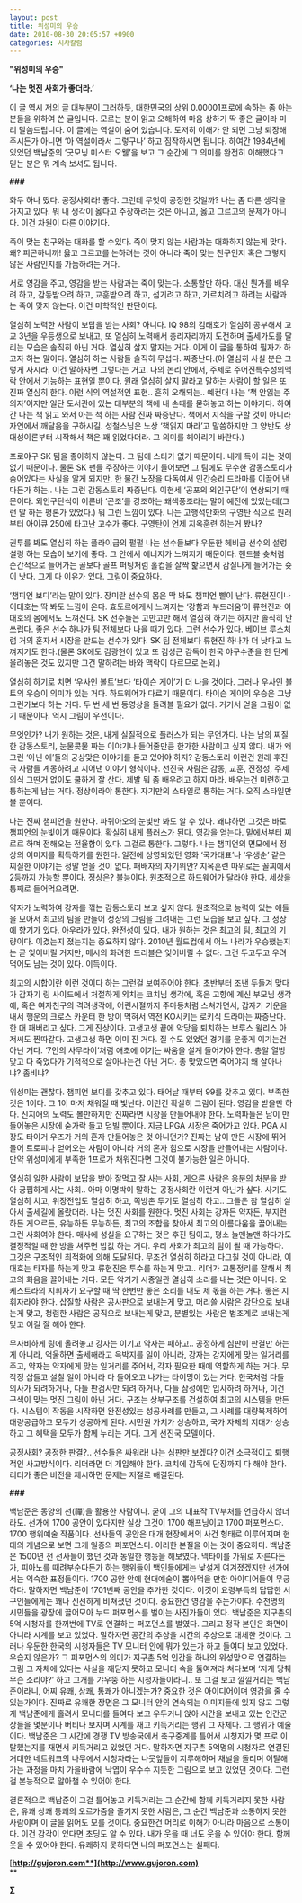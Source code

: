 ```yaml
---
layout: post
title: 위성미의 우승
date: 2010-08-30 20:05:57 +0900
categories: 시사칼럼
---
```

**"위성미의 우승"**

**‘나는 멋진 사회가 좋더라.’**



이 글 역시 저의 글 대부분이 그러하듯, 대한민국의 상위 0.00001프로에 속하는 좀 아는 분들을 위하여 쓴 글입니다. 모르는 분이 읽고 오해하여 마음 상하기 딱 좋은 글이라 미리 말씀드립니다. 이 글에는 역설이 숨어 있습니다. 도저히 이해가 안 되면 그냥 퇴장해 주시든가 아니면 ‘아 역설이라서 그렇구나’ 하고 짐작하시면 됩니다. 하여간 1984년에 있었던 백남준의 ‘굿모닝 미스터 오웰’을 보고 그 순간에 그 의미를 완전히 이해했다고 믿는 분은 뭐 계속 보셔도 됩니다.



**###**



화두 하나 떴다. 공정사회라! 좋다. 그런데 무엇이 공정한 것일까? 나는 좀 다른 생각을 가지고 있다. 뭐 내 생각이 옳다고 주장하려는 것은 아니고, 옳고 그르고의 문제가 아니다. 이건 차원이 다른 이야기다. 



죽이 맞는 친구와는 대화를 할 수있다. 죽이 맞지 않는 사람과는 대화하지 않는게 맞다. 왜? 피곤하니까! 옳고 그르고를 논하려는 것이 아니라 죽이 맞는 친구인지 혹은 그렇지 않은 사람인지를 가늠하려는 거다. 



서로 영감을 주고, 영감을 받는 사람과는 죽이 맞는다. 소통할만 하다. 대신 뭔가를 배우려 하고, 감동받으려 하고, 교훈받으려 하고, 섬기려고 하고, 가르치려고 하려는 사람과는 죽이 맞지 않는다. 이건 미학적인 판단이다. 



열심히 노력한 사람이 보답을 받는 사회? 아니다. IQ 98의 김태호가 열심히 공부해서 고교 3년을 우등생으로 보내고, 또 열심히 노력해서 총리자리까지 도전하며 출세가도를 달리는 모습은 솔직히 아닌 거다. 열심히 살지 말자는 거다. 이게 이 글을 통하여 필자가 하고자 하는 말이다. 열심히 하는 사람들 솔직히 무섭다. 짜증난다.(아 열심히 사실 분은 그렇게 사시라. 이건 말하자면 그렇다는 거고. 나의 논리 안에서, 주제로 주어진특수성의맥락 안에서 기능하는 표현일 뿐이다. 원래 열심히 살지 말라고 말하는 사람이 할 일은 또 진짜 열심히 한다. 이런 식의 역설적인 표현.. 흔히 오해되는.. 예컨대 나는 ‘책 안읽는 주의자’이지만 일단 도서관에 있는 대부분의 책에 내 손때를 묻혀놓고 하는 이야기다. 하여간 나는 책 읽고 와서 아는 척 하는 사람 진짜 짜증난다. 책에서 지식을 구할 것이 아니라 자연에서 깨달음을 구하시길. 성철스님은 노상 ‘책읽지 마라’고 말씀하지만 그 양반도 상대성이론부터 시작해서 책은 꽤 읽었다더라. 그 의미를 헤아리기 바란다.)



프로야구 SK 팀을 좋아하지 않는다. 그 팀에 스타가 없기 때문이다. 내게 득이 되는 것이 없기 때문이다. 물론 SK 팬들 주장하는 이야기 들어보면 그 팀에도 무수한 감동스토리가 숨어있다는 사실을 알게 되지만, 한 물간 노장을 다독여서 인간승리 드라마를 이끌어 낸다든가 하는.. 나는 그런 감동스토리 짜증난다. 이현세 ‘공포의 외인구단’이 연상되기 때문이다. 외인구단식이 이른바 ‘곤조’를 강조하는 왜색풍조라는 말이 예전에 있었는데(그런 말 하는 평론가 있었다.) 뭐 그런 느낌이 있다. 나는 고행석만화의 구영탄 식으로 원래부터 아이큐 250에 타고난 고수가 좋다. 구영탄이 언제 지옥훈련 하는거 봤나?



권투를 봐도 열심히 하는 플라이급의 펄펄 나는 선수들보다 우둔한 헤비급 선수의 설렁설렁 하는 모습이 보기에 좋다. 그 안에서 에너지가 느껴지기 때문이다. 핸드볼 슛처럼 순간적으로 들어가는 골보다 골프 퍼팅처럼 홀컵을 살짝 핥으면서 감질나게 들어가는 슛이 낫다. 그게 다 이유가 있다. 그림이 중요하다.



‘챔피언 보디’라는 말이 있다. 장미란 선수의 몸은 딱 봐도 챔피언 삘이 난다. 류현진이나 이대호는 딱 봐도 느낌이 온다. 효도르에게서 느껴지는 ‘강함과 부드러움’이 류현진과 이대호의 몸에서도 느껴진다. SK 선수들은 고만고만 해서 열심히 하기는 하지만 솔직히 안쓰럽다. 좋은 선수 하나가 팀 전체보다 나을 때가 있다. 그런 선수가 있다. 베이브 루스처럼 거의 혼자서 시장을 만드는 선수가 있다. SK 팀 전체보다 류현진 하나가 더 낫다고 느껴지기도 한다.(물론 SK에도 김광현이 있고 또 김성근 감독이 한국 야구수준을 한 단계 올려놓은 것도 있지만 그건 말하려는 바와 맥락이 다르므로 논외.)



열심히 하기로 치면 ‘우사인 볼트’보다 ‘타이슨 게이’가 더 나을 것이다. 그러나 우사인 볼트의 우승이 의미가 있는 거다. 하드웨어가 다르기 때문이다. 타이슨 게이의 우승은 그냥 그런가보다 하는 거다. 두 번 세 번 동영상을 돌려볼 필요가 없다. 거기서 얻을 그림이 없기 때문이다. 역시 그림이 우선이다.



무엇인가? 내가 원하는 것은, 내게 실질적으로 플러스가 되는 무언가다. 나는 남의 찌질한 감동스토리, 눈물콧물 짜는 이야기나 들어줄만큼 한가한 사람이고 싶지 않다. 내가 왜 그런 ‘아닌 애’들의 궁상맞은 이야기를 듣고 있어야 하지? 감동스토리 이런건 원래 후진국 사람들 계몽하려고 지어낸 이야기 형식이다. 선진국 사람은 감동, 교훈, 진정성, 주제의식 그딴거 없이도 쿨하게 잘 산다. 제발 뭐 좀 배우려고 하지 마라. 배우는건 미련하고 통하는게 남는 거다. 정상이라야 통한다. 자기만의 스타일로 통하는 거다. 오직 스타일만 볼 뿐이다.



나는 진짜 챔피언을 원한다. 파퀴아오의 눈빛만 봐도 알 수 있다. 왜냐하면 그것은 바로 챔피언의 눈빛이기 때문이다. 확실히 내게 플러스가 된다. 영감을 얻는다. 밑에서부터 찌르르 하며 전해오는 전율함이 있다. 그걸로 통한다. 그렇다. 나는 챔피언의 면모에서 정상의 이미지를 획득하기를 원한다. 일전에 상영되었던 영화 ‘국가대표’나 ‘우생순’ 같은 찌질한 이야기는 정말 얻을 것이 없다. 패배자의 자기위안? 지옥훈련 따위로는 꼴찌에서 2등까지 가능할 뿐이다. 정상은? 불능이다. 원초적으로 하드웨어가 달라야 한다. 세상을 통째로 들어먹으려면.



약자가 노력하여 강자를 꺾는 감동스토리 보고 싶지 않다. 원초적으로 능력이 있는 애들을 모아서 최고의 팀을 만들어 정상의 그림을 그려내는 그런 모습을 보고 싶다. 그 정상에 향기가 있다. 아우라가 있다. 완전성이 있다. 내가 원하는 것은 최고의 팀, 최고의 기량이다. 이겼는지 졌는지는 중요하지 않다. 2010년 월드컵에서 어느 나라가 우승했는지는 곧 잊어버릴 거지만, 메시의 화려한 드리블은 잊어버릴 수 없다. 그건 두고두고 우려먹어도 남는 것이 있다. 이득이다.



최고의 시합이란 이런 것이다 하는 그런걸 보여주어야 한다. 초반부터 조낸 두들겨 맞다가 갑자기 링 사이드에서 처절하게 외치는 코치님 생각에, 혹은 고향에 계신 부모님 생각에, 혹은 여자친구의 격려생각에, 어린시절까지 주마등처럼 스쳐가면서, 갑자기 기운을 내서 행운의 크로스 카운터 한 방이 먹혀서 역전 KO시키는 로키식 드라마는 짜증난다. 한 대 패버리고 싶다. 그게 진상이다. 고생고생 끝에 악당을 퇴치하는 브루스 윌리스 아저씨도 찐따같다. 고생고생 하면 이미 진 거다. 질 수도 있었던 경기를 운좋게 이기는건 아닌 거다. ‘7인의 사무라이’처럼 애초에 이기는 싸움을 설계 들어가야 한다. 총알 열방 맞고 다 죽었다가 기적적으로 살아나는건 아닌 거다. 총 맞았으면 죽어야지 왜 살아나냐? 좀비냐? 



위성미는 괜찮다. 챔피언 보디를 갖추고 있다. 태어날 때부터 99를 갖추고 있다. 부족한 것은 1이다. 그 1이 마저 채워질 때 빛난다. 이런건 확실히 그림이 된다. 영감을 받을만 하다. 신지애의 노력도 볼만하지만 진짜라면 시장을 만들어내야 한다. 노력파들은 남이 만들어놓은 시장에 숟가락 들고 덤빌 뿐이다. 지금 LPGA 시장은 죽어가고 있다. PGA 시장도 타이거 우즈가 거의 혼자 만들어놓은 것 아니던가? 진짜는 남이 만든 시장에 뛰어들어 트로피나 얻어오는 사람이 아니라 거의 혼자 힘으로 시장을 만들어내는 사람이다. 만약 위성미에게 부족한 1프로가 채워진다면 그것이 불가능한 일은 아니다.



열심히 일한 사람이 보답을 받아 잘먹고 잘 사는 사회, 게으른 사람은 응분의 처분을 받아 궁핍하게 사는 사회.. 아마 이명박이 말하는 공정사회란 이런게 아닌가 싶다. 사기도 열심히 치고, 위장전입도 열심히 하고, 쪽방촌 투기도 열심히 하고.. 그들은 참 열심히 살아서 출세길에 올랐더라. 나는 멋진 사회를 원한다. 멋진 사회는 강자든 약자든, 부지런하든 게으르든, 유능하든 무능하든, 최고의 조합을 찾아서 최고의 아름다움을 끌어내는 그런 사회여야 한다. 매사에 성실을 요구하는 것은 후진 팀이고, 평소 놀맨놀맨 하다가도 결정적일 때 한 방을 쳐주면 밥값 하는 거다. 우리 사회가 최고의 팀이 될 때 가능하다. 그것은 구조적인 최적화에 의해 도달된다. 무조건 열심히 하라고 다그칠 것이 아니라, 이대호는 타자를 하는게 맞고 류현진은 투수를 하는게 맞고.. 리더가 교통정리를 잘해서 최고의 화음을 끌어내는 거다. 모든 악기가 시종일관 열심히 소리를 내는 것은 아니다. 오케스트라의 지휘자가 요구할 때 딱 한번만 좋은 소리를 내도 제 몫을 하는 거다. 좋은 지휘자라야 한다. 삽질할 사람은 공사판으로 보내는게 맞고, 머리쓸 사람은 강단으로 보내는게 맞고, 청렴한 사람은 공직으로 보내는게 맞고, 분별있는 사람은 법조계로 보내는게 맞고 이걸 잘 해야 한다.



무자비하게 링에 올려놓고 강자는 이기고 약자는 패하고.. 공정하게 심판이 판결만 하는게 아니라, 억울하면 출세해라고 윽박지를 일이 아니라, 강자는 강자에게 맞는 일거리를 주고, 약자는 약자에게 맞는 일거리를 주어서, 각자 필요한 때에 역할하게 하는 거다. 무작정 삽들고 설칠 일이 아니라 다 들어오고 나가는 타이밍이 있는 거다. 한국처럼 다들 의사가 되려하거나, 다들 판검사만 되려 하거나, 다들 삼성에만 입사하려 하거나, 이건 구색이 맞는 멋진 그림이 아닌 거다. 구조는 상부구조를 건설하여 최고의 시스템을 만든다. 시스템이 작동을 시작하면 완전성있는 성공사례를 만들고, 그 사례를 대량복제하여 대량공급하고 모두가 성공하게 된다. 시민권 가치가 상승하고, 국가 자체의 지대가 상승하고 그 혜택을 모두가 함께 누리는 거다. 그게 선진국 모델이다. 



공정사회? 공정한 판결?.. 선수들은 싸워라! 나는 심판만 보겠다? 이건 소극적이고 퇴행적인 사고방식이다. 리더라면 더 개입해야 한다. 코치에 감독에 단장까지 다 해야 한다. 리더가 좋은 비전을 제시하면 문제는 저절로 해결된다. 



**###**



백남준은 동양의 선(禪)을 활용한 사람이다. 굳이 그의 대표작 TV부처를 언급하지 않더라도. 선가에 1700 공안이 있다지만 실상 그것이 1700 해프닝이고 1700 퍼포먼스다. 1700 행위예술 작품이다. 선사들의 공안은 대개 현장에서의 사건 형태로 이루어지며 현대의 개념으로 보면 그게 일종의 퍼포먼스다. 이러한 본질을 아는 것이 중요하다. 백남준은 1500년 전 선사들이 했던 것과 동일한 행동을 해보였다. 넥타이를 가위로 자른다든가, 피아노를 때려부순다든가 하는 행위들이 백인들에게는 낯설게 여겨졌겠지만 선가에서는 익숙한 표정들이다. 1700 공안 안에 현대예술이 뽑아먹을 만한 아이디어들이 무궁하다. 말하자면 백남준이 1701번째 공안을 추가한 것이다. 이것이 요령부득의 답답한 서구인들에게는 꽤나 신선하게 비쳐졌던 것이다. 중요한건 영감을 주는가이다. 수천명의 시민들을 광장에 끌어모아 누드 퍼포먼스를 벌이는 사진가들이 있다. 백남준은 지구촌의 5억 시청자를 한꺼번에 TV로 연결하는 퍼포먼스를 벌였다. 그리고 정작 본인은 화면이 아니라 시계를 보고 있었다. 말하자면 공간의 추상을 시간의 추상으로 대체한 것이다. 그러나 우둔한 한국의 시청자들은 TV 모니터 안에 뭐가 있는가 하고 들여다 보고 있었다. 우습지 않은가? 그 퍼포먼스의 의미가 지구촌 5억 인간을 하나의 위성망으로 연결하는 그림 그 자체에 있다는 사실을 깨닫지 못하고 모니터 속을 뚫여져라 쳐다보며 ‘저게 당췌 무슨 소리야?’ 하고 고개를 갸우뚱 하는 시청자들이라니.. 또 그걸 보고 낄낄거리는 백남준이라니, 어찌 유쾌, 상쾌, 통쾌가 아니겠는가? 중요한 것은 아이디어이며 영감을 줄 수 있는가이다. 진짜로 유쾌한 장면은 그 모니터 안의 연속되는 이미지들에 있지 않고 그렇게 백남준에게 홀려서 모니터를 들여다 보고 우두커니 앉아 시간을 보내고 있는 인간군상들을 몇분이나 버티나 보자며 시계를 재고 키득거리는 행위 그 자체다. 그 행위가 예술이다. 백남준은 그 시간에 경쟁 TV 방송국에서 축구중계를 틀어서 시청자가 몇 프로 이탈했는지를 재면서 키득거리고 있었던 거다. 말하자면 지구촌 5억명의 시청자로 연결된 거대한 네트워크의 나무에서 시청자라는 나뭇잎들이 지루해하며 채널을 돌리며 이탈해 가는 과정을 마치 가을바람에 낙엽이 우수수 지듯한 그림으로 보고 있었던 것이다. 그런걸 본능적으로 알아챌 수 있어야 한다.



결론적으로 백남준이 그걸 틀어놓고 키득거리는 그 순간에 함께 키득거리지 못한 사람은, 유쾌 상쾌 통쾌의 오르가즘을 즐기지 못한 사람은, 그 순간 백남준과 소통하지 못한 사람이며 이 글을 읽어도 모를 것이다. 중요한건 머리로 이해가 아니라 마음으로 소통이다. 이건 감각이 있다면 초딩도 알 수 있다. 내가 웃을 때 너도 웃을 수 있어야 한다. 함께 웃을 수 있어야 한다. 유쾌하지 못하다면 나의 퍼포먼스는 실패다.







[**http://gujoron.com**](http://www.gujoron.com)**  
** 

**∑**